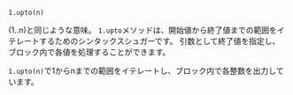 
`1.upto(n)`

(1..n)と同じような意味。
`1.upto`メソッドは、開始値から終了値までの範囲をイテレートするためのシンタックスシュガーです。
引数として終了値を指定し、ブロック内で各値を処理することができます。

`1.upto(n)`で1からnまでの範囲をイテレートし、ブロック内で各整数を出力しています。
